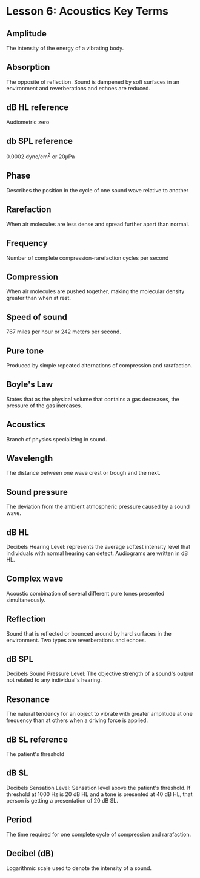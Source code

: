 # Lesson 6: Acoustics Key Terms 
## Amplitude
The intensity of the energy of a vibrating body.  

## Absorption
The opposite of reflection. Sound is dampened by soft surfaces in an environment and reverberations and echoes are reduced.  

## dB HL reference
Audiometric zero   

## db SPL reference
0.0002 dyne/cm<sup>2</sup> or 20μPa

## Phase
Describes the position in the cycle of one sound wave relative to another

## Rarefaction
When air molecules are less dense and spread further apart than normal.  

## Frequency
Number of complete compression-rarefaction cycles per second

## Compression
When air molecules are pushed together, making the molecular density greater than when at rest.  

## Speed of sound
767 miles per hour or 242 meters per second.  

## Pure tone
Produced by simple repeated alternations of compression and rarafaction.  

## Boyle's Law
States that as the physical volume that contains a gas decreases, the pressure of the gas increases.  

## Acoustics
Branch of physics specializing in sound.  

## Wavelength
The distance between one wave crest or trough and the next.  

## Sound pressure
The deviation from the ambient atmospheric pressure caused by a sound wave.  

## dB HL
Decibels Hearing Level: represents the average softest intensity level that individuals with normal hearing can detect. Audiograms are written in dB HL.  

## Complex wave
Acoustic combination of several different pure tones presented simultaneously.  

## Reflection
Sound that is reflected or bounced around by hard surfaces in the environment. Two types are reverberations and echoes.  

## dB SPL
Decibels Sound Pressure Level: The objective strength of a sound's output not related to any individual's hearing.  

## Resonance
The natural tendency for an object to vibrate with greater amplitude at one frequency than at others when a driving force is applied.  

## dB SL reference
The patient's threshold

## dB SL
Decibels Sensation Level: Sensation level above the patient's threshold. If threshold at 1000 Hz is 20 dB HL and a tone is presented at 40 dB HL, that person is getting a presentation of 20 dB SL.  

## Period
The time required for one complete cycle of compression and rarafaction.  

## Decibel (dB)
Logarithmic scale used to denote the intensity of a sound.  